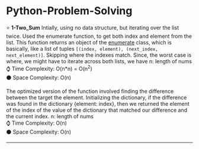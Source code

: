 # Python-Problem-Solving
:star: **1-Two_Sum**
Intially, using no data structure, but iterating over the list twice. Used the enumerate function, to get both index and element from the list.
This function returns an object of the [enumerate](https://docs.python.org/3/library/functions.html#enumerate) class, which is 
basically, like a list of tuples `[(index, element), (next_index, next_element)]`.
Skipping where the indexes match.
Since, the worst case is where, we might have to iterate across both lists, we have
n: length of nums\
:watch: Time Complexity: O(n*n) = O(n<sup>2</sup>)\
:black_circle: Space Complexity: O(n)

The optimized version of the function involved finding the difference between the target the element.
Initializing the dictionary, if the difference was found in the dictionary {element: index}, then we returned the element of the
index of the value of the dictionary that matched our difference and the current index.
n: length of nums\
:watch: Time Complexity: O(n)\
:black_circle: Space Complexity: O(n)
***********************************************************************************************